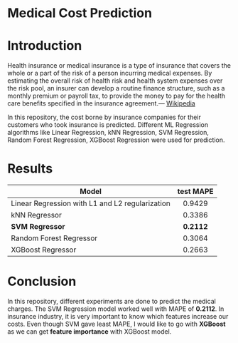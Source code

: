 # Medical Cost Prediction

# Introduction
Health insurance or medical insurance is a type of insurance that covers the whole or a part of the risk of a person incurring medical expenses. By estimating the overall risk of health risk and health system expenses over the risk pool, an insurer can develop a routine finance structure, such as a monthly premium or payroll tax, to provide the money to pay for the health care benefits specified in the insurance agreement.— [Wikipedia](https://en.wikipedia.org/wiki/Health_insurance)

In this repository, the cost borne by insurance companies for their customers who took insurance is predicted. Different ML Regression algorithms like Linear Regression, kNN Regression, SVM Regression, Random Forest Regression, XGBoost Regression were used for prediction.

# Results
| Model        | test MAPE           |
| ------------- |:-------------:|
| Linear Regression with L1 and L2 regularization    | 0.9429 |
| kNN Regressor      | 0.3386      |
| **SVM Regressor** | **0.2112**     |
|  Random Forest Regressor    | 0.3064 |
| XGBoost Regressor      | 0.2663      |


# Conclusion
In this repository, different experiments are done to predict the medical charges. The SVM Regression model worked well with MAPE of **0.2112**. In insurance industry, it is very important to know which features increase our costs. Even though SVM gave least MAPE, I would like to go with **XGBoost** as we can get **feature importance** with XGBoost model.
